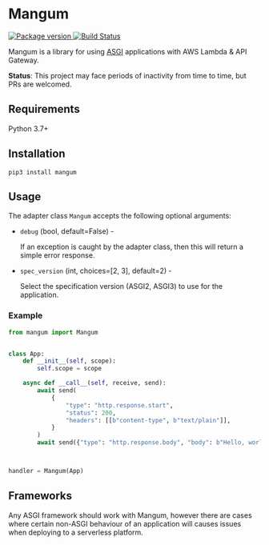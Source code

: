 # Mangum

<a href="https://pypi.org/project/mangum/">
    <img src="https://badge.fury.io/py/mangum.svg" alt="Package version">
</a>
<a href="https://travis-ci.org/erm/mangum">
    <img src="https://travis-ci.org/erm/mangum.svg?branch=master" alt="Build Status">
</a>

Mangum is a library for using [ASGI](https://asgi.readthedocs.io/en/latest/) applications with AWS Lambda & API Gateway.

**Status**: This project may face periods of inactivity from time to time, but PRs are welcomed.

## Requirements

Python 3.7+

## Installation

```shell
pip3 install mangum
```

## Usage

The adapter class `Mangum` accepts the following optional arguments:

* `debug` (bool, default=False) -
    
    If an exception is caught by the adapter class, then this will return a simple error response.


* `spec_version` (int, choices=[2, 3], default=2) -
    
    Select the specification version (ASGI2, ASGI3) to use for the application.

### Example

```python
from mangum import Mangum


class App:
    def __init__(self, scope):
        self.scope = scope

    async def __call__(self, receive, send):
        await send(
            {
                "type": "http.response.start",
                "status": 200,
                "headers": [[b"content-type", b"text/plain"]],
            }
        )
        await send({"type": "http.response.body", "body": b"Hello, world!"})



handler = Mangum(App)
```


## Frameworks

Any ASGI framework should work with Mangum, however there are cases where certain non-ASGI behaviour of an application will causes issues when deploying to a serverless platform.
